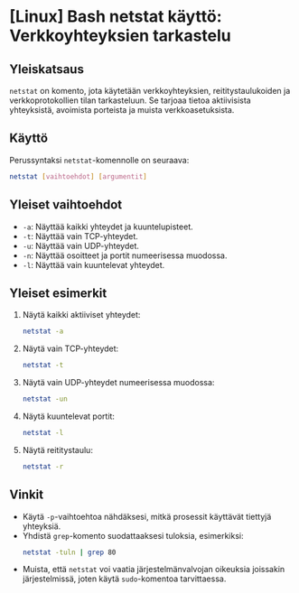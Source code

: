 # [Linux] Bash netstat käyttö: Verkkoyhteyksien tarkastelu

## Yleiskatsaus
`netstat` on komento, jota käytetään verkkoyhteyksien, reititystaulukoiden ja verkkoprotokollien tilan tarkasteluun. Se tarjoaa tietoa aktiivisista yhteyksistä, avoimista porteista ja muista verkkoasetuksista.

## Käyttö
Perussyntaksi `netstat`-komennolle on seuraava:

```bash
netstat [vaihtoehdot] [argumentit]
```

## Yleiset vaihtoehdot
- `-a`: Näyttää kaikki yhteydet ja kuuntelupisteet.
- `-t`: Näyttää vain TCP-yhteydet.
- `-u`: Näyttää vain UDP-yhteydet.
- `-n`: Näyttää osoitteet ja portit numeerisessa muodossa.
- `-l`: Näyttää vain kuuntelevat yhteydet.

## Yleiset esimerkit
1. Näytä kaikki aktiiviset yhteydet:
   ```bash
   netstat -a
   ```

2. Näytä vain TCP-yhteydet:
   ```bash
   netstat -t
   ```

3. Näytä vain UDP-yhteydet numeerisessa muodossa:
   ```bash
   netstat -un
   ```

4. Näytä kuuntelevat portit:
   ```bash
   netstat -l
   ```

5. Näytä reititystaulu:
   ```bash
   netstat -r
   ```

## Vinkit
- Käytä `-p`-vaihtoehtoa nähdäksesi, mitkä prosessit käyttävät tiettyjä yhteyksiä.
- Yhdistä `grep`-komento suodattaaksesi tuloksia, esimerkiksi:
  ```bash
  netstat -tuln | grep 80
  ```
- Muista, että `netstat` voi vaatia järjestelmänvalvojan oikeuksia joissakin järjestelmissä, joten käytä `sudo`-komentoa tarvittaessa.